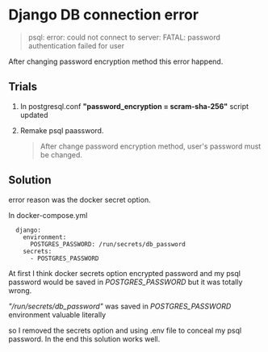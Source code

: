 # Django DB connection error

>psql: error: could not connect to server: FATAL:  password authentication failed for user

After changing password encryption method this error happend.

## Trials

1. In postgresql.conf **"password_encryption = scram-sha-256"** script updated

2. Remake psql paassword.
    > After change password encryption method, user's password must be changed.

## Solution

error reason was the docker secret option.

In docker-compose.yml
```
  django:
    environment:
      POSTGRES_PASSWORD: /run/secrets/db_password
    secrets:
      - POSTGRES_PASSWORD
```
At first I think docker secrets option encrypted password and my psql password would be saved in *POSTGRES_PASSWORD* but it was totally wrong.

*"/run/secrets/db_password"* was saved in *POSTGRES_PASSWORD* environment valuable literally

so I removed the secrets option and using .env file to conceal my psql password. In the end this solution works well.

